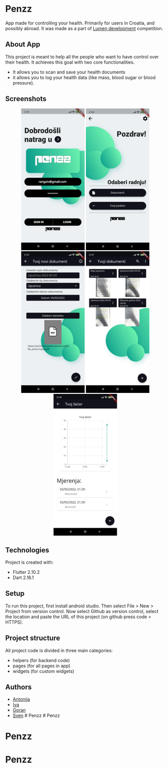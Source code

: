 
# Penzz
App made for controlling your health. Primarily for users in Croatia, and possibly abroad.
It was made as a part of [Lumen development](https://www.estudent.hr/projekti/lumen-development) competition.

## About App
This project is meant to help all the people who want to have control over their health.
It achieves this goal with two core functionalities.
* It allows you to scan and save your health documents
* it allows you to log your health data (like mass, blood sugar or blood pressure).

## Screenshots
<div align="center">
    <img src="/images/screenshots/login_page.jpg" width="200px"</img> 
    <img src="/images/screenshots/welcome_screen.jpg" width="200px"</img> 
    <img src="/images/screenshots/add_document_import_1.jpg" width="200px"</img> 
    <img src="/images/screenshots/your_documents_1.jpg" width="200px"</img> 
    <img src="/images/screenshots/your_sugar.jpg" width="200px"</img> 
</div>

## Technologies
Project is created with:
* Flutter 2.10.2
* Dart 2.16.1

## Setup
To run this project, first install android studio.
Then select File > New > Project from version control.
Now select Github as version control, select the location and paste the URL of this project (on github press code > HTTPS).

## Project structure
All project code is divided in three main categories: 
* helpers (for backend code)
* pages (for all pages in app)
* widgets (for custom widgets)

## Authors
* [Antonija](https://github.com/AntonijaL)
* [Iva](https://github.com/ivasaurus)
* [Goran](https://github.com/rangoiv)
* [Sven](https://github.com/Boltzmann314)
#   P e n z z 
 
 # Penzz
# Penzz
# Penzz
